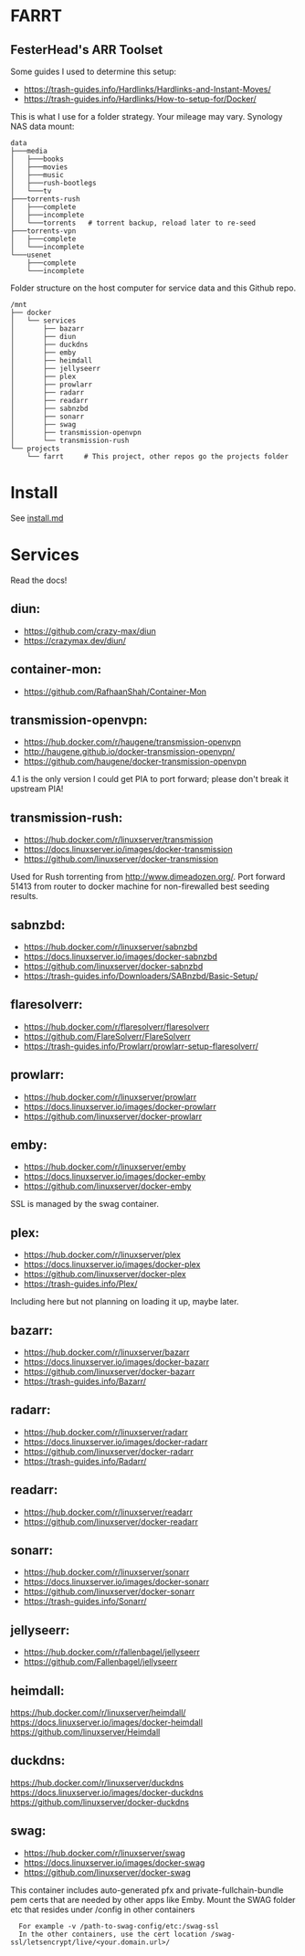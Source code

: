 # FARRT
## FesterHead's ARR Toolset

Some guides I used to determine this setup:
- https://trash-guides.info/Hardlinks/Hardlinks-and-Instant-Moves/
- https://trash-guides.info/Hardlinks/How-to-setup-for/Docker/

This is what I use for a folder strategy.  Your mileage may vary.
Synology NAS data mount:
```shell
data
├───media
│   ├───books
│   ├───movies
│   ├───music
│   ├───rush-bootlegs
│   └───tv
├───torrents-rush
│   ├───complete
│   ├───incomplete
│   └───torrents   # torrent backup, reload later to re-seed
├───torrents-vpn
│   ├───complete
│   └───incomplete
└───usenet
    ├───complete
    └───incomplete
```
Folder structure on the host computer for service data and this Github repo.
```shell
/mnt
├── docker
│   └── services
│       ├── bazarr
│       ├── diun
│       ├── duckdns
│       ├── emby
│       ├── heimdall
│       ├── jellyseerr
│       ├── plex
│       ├── prowlarr
│       ├── radarr
│       ├── readarr
│       ├── sabnzbd
│       ├── sonarr
│       ├── swag
│       ├── transmission-openvpn
│       └── transmission-rush
└── projects
    └── farrt     # This project, other repos go the projects folder
```

# Install
See [install.md](install.md)

# Services
Read the docs!

## diun:
- https://github.com/crazy-max/diun
- https://crazymax.dev/diun/

## container-mon:
- https://github.com/RafhaanShah/Container-Mon

## transmission-openvpn:
- https://hub.docker.com/r/haugene/transmission-openvpn
- http://haugene.github.io/docker-transmission-openvpn/
- https://github.com/haugene/docker-transmission-openvpn

4.1 is the only version I could get PIA to port forward; please don't break it upstream PIA!

## transmission-rush:
- https://hub.docker.com/r/linuxserver/transmission
- https://docs.linuxserver.io/images/docker-transmission
- https://github.com/linuxserver/docker-transmission

Used for Rush torrenting from http://www.dimeadozen.org/. Port forward 51413 from router to docker machine for non-firewalled best seeding results.

## sabnzbd:
- https://hub.docker.com/r/linuxserver/sabnzbd
- https://docs.linuxserver.io/images/docker-sabnzbd
- https://github.com/linuxserver/docker-sabnzbd
- https://trash-guides.info/Downloaders/SABnzbd/Basic-Setup/

## flaresolverr:
- https://hub.docker.com/r/flaresolverr/flaresolverr
- https://github.com/FlareSolverr/FlareSolverr
- https://trash-guides.info/Prowlarr/prowlarr-setup-flaresolverr/

## prowlarr:
- https://hub.docker.com/r/linuxserver/prowlarr
- https://docs.linuxserver.io/images/docker-prowlarr
- https://github.com/linuxserver/docker-prowlarr

## emby:
- https://hub.docker.com/r/linuxserver/emby
- https://docs.linuxserver.io/images/docker-emby
- https://github.com/linuxserver/docker-emby

SSL is managed by the swag container.

## plex:
- https://hub.docker.com/r/linuxserver/plex
- https://docs.linuxserver.io/images/docker-plex
- https://github.com/linuxserver/docker-plex
- https://trash-guides.info/Plex/

Including here but not planning on loading it up, maybe later.

## bazarr:
- https://hub.docker.com/r/linuxserver/bazarr
- https://docs.linuxserver.io/images/docker-bazarr
- https://github.com/linuxserver/docker-bazarr
- https://trash-guides.info/Bazarr/

## radarr:
- https://hub.docker.com/r/linuxserver/radarr
- https://docs.linuxserver.io/images/docker-radarr
- https://github.com/linuxserver/docker-radarr
- https://trash-guides.info/Radarr/

## readarr:
- https://hub.docker.com/r/linuxserver/readarr
- https://github.com/linuxserver/docker-readarr

## sonarr:
- https://hub.docker.com/r/linuxserver/sonarr
- https://docs.linuxserver.io/images/docker-sonarr
- https://github.com/linuxserver/docker-sonarr
- https://trash-guides.info/Sonarr/

## jellyseerr:
- https://hub.docker.com/r/fallenbagel/jellyseerr
- https://github.com/Fallenbagel/jellyseerr

## heimdall:
https://hub.docker.com/r/linuxserver/heimdall/
https://docs.linuxserver.io/images/docker-heimdall
https://github.com/linuxserver/Heimdall

## duckdns:
https://hub.docker.com/r/linuxserver/duckdns
https://docs.linuxserver.io/images/docker-duckdns
https://github.com/linuxserver/docker-duckdns

## swag:
- https://hub.docker.com/r/linuxserver/swag
- https://docs.linuxserver.io/images/docker-swag
- https://github.com/linuxserver/docker-swag

This container includes auto-generated pfx and private-fullchain-bundle pem certs that are needed by other apps like Emby. Mount the SWAG folder etc that resides under /config in other containers
```shell
  For example -v /path-to-swag-config/etc:/swag-ssl
  In the other containers, use the cert location /swag-ssl/letsencrypt/live/<your.domain.url>/
```
